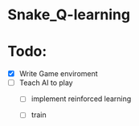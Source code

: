 # Snake_Q-learning

# Todo:
- [x] Write Game enviroment
- [ ] Teach AI to play
	- [ ] implement reinforced learning
	- [ ] train 
 
